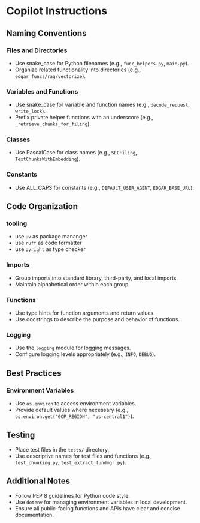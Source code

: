 # Copilot Instructions

## Naming Conventions

### Files and Directories
- Use snake_case for Python filenames (e.g., `func_helpers.py`, `main.py`).
- Organize related functionality into directories (e.g., `edgar_funcs/rag/vectorize`).

### Variables and Functions
- Use snake_case for variable and function names (e.g., `decode_request`, `write_lock`).
- Prefix private helper functions with an underscore (e.g., `_retrieve_chunks_for_filing`).

### Classes
- Use PascalCase for class names (e.g., `SECFiling`, `TextChunksWithEmbedding`).

### Constants
- Use ALL_CAPS for constants (e.g., `DEFAULT_USER_AGENT`, `EDGAR_BASE_URL`).

## Code Organization

### tooling
- use `uv` as package mananger
- use `ruff` as code formatter
- use `pyright` as type checker

### Imports
- Group imports into standard library, third-party, and local imports.
- Maintain alphabetical order within each group.

### Functions
- Use type hints for function arguments and return values.
- Use docstrings to describe the purpose and behavior of functions.

### Logging
- Use the `logging` module for logging messages.
- Configure logging levels appropriately (e.g., `INFO`, `DEBUG`).

## Best Practices

### Environment Variables
- Use `os.environ` to access environment variables.
- Provide default values where necessary (e.g., `os.environ.get("GCP_REGION", "us-central1")`).

## Testing
- Place test files in the `tests/` directory.
- Use descriptive names for test files and functions (e.g., `test_chunking.py`, `test_extract_fundmgr.py`).

## Additional Notes
- Follow PEP 8 guidelines for Python code style.
- Use `dotenv` for managing environment variables in local development.
- Ensure all public-facing functions and APIs have clear and concise documentation.
